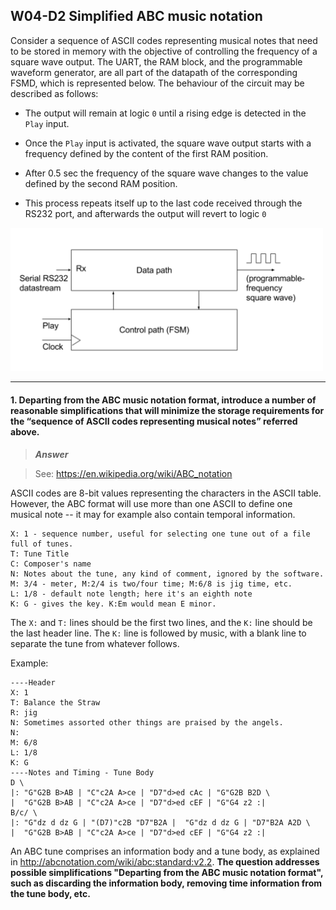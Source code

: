 ## W04-D2 Simplified ABC music notation

Consider a sequence of ASCII codes representing musical notes that need to be stored in memory with the objective of controlling the frequency of a square wave output. The UART, the RAM block, and the programmable waveform generator, are all part of the datapath of the corresponding FSMD, which is represented below. The behaviour of the circuit may be described as follows:

* The output will remain at logic `0` until a rising edge is detected in the `Play` input.

* Once the `Play` input is activated, the square wave output starts with a frequency defined by the content of the first RAM position.

* After 0.5 sec the frequency of the square wave changes to the value defined by the second RAM position.

* This process repeats itself up to the last code received through the RS232 port, and afterwards the output will revert to logic `0`

<img src="/Resources/images/w4d1.png" alt="drawing" width="500"/>

---

#### 1. Departing from the ABC music notation format, introduce a number of reasonable simplifications that will minimize the storage requirements for the “sequence of ASCII codes representing musical notes” referred above.

>***Answer***

>See: https://en.wikipedia.org/wiki/ABC_notation

ASCII codes are 8-bit values representing the characters in the ASCII table. However, the ABC format will use more than one ASCII to define one musical note -- it may for example also contain temporal information.

```
X: 1 - sequence number, useful for selecting one tune out of a file full of tunes.
T: Tune Title
C: Composer's name
N: Notes about the tune, any kind of comment, ignored by the software.
M: 3/4 - meter, M:2/4 is two/four time; M:6/8 is jig time, etc.
L: 1/8 - default note length; here it's an eighth note
K: G - gives the key. K:Em would mean E minor.
```

The `X:` and `T:` lines should be the first two lines, and the `K:` line should be the last header line. The `K:` line is followed by music, with a blank line to separate the tune from whatever follows.

Example:

```
----Header
X: 1
T: Balance the Straw
R: jig
N: Sometimes assorted other things are praised by the angels.
N:
M: 6/8
L: 1/8
K: G
----Notes and Timing - Tune Body
D \
|: "G"G2B B>AB | "C"c2A A>ce | "D7"d>ed cAc | "G"G2B B2D \
|  "G"G2B B>AB | "C"c2A A>ce | "D7"d>ed cEF | "G"G4 z2 :|
B/c/ \
|: "G"dz d dz G | "(D7)"c2B "D7"B2A |  "G"dz d dz G | "D7"B2A A2D \
|  "G"G2B B>AB | "C"c2A A>ce | "D7"d>ed cEF | "G"G4 z2 :|
``` 


An ABC tune comprises an information body and a tune body, as explained in http://abcnotation.com/wiki/abc:standard:v2.2. **The question addresses possible simplifications "Departing from the ABC music notation format", such as discarding the information body, removing time information from the tune body, etc.**
